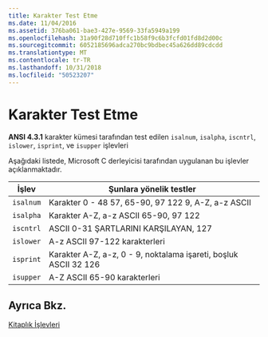 ```yaml
---
title: Karakter Test Etme
ms.date: 11/04/2016
ms.assetid: 376ba061-bae3-427e-9569-33fa5949a199
ms.openlocfilehash: 31a90f28d710ffc1b58f9c6b3fcfd01fd8d2d00c
ms.sourcegitcommit: 6052185696adca270bc9bdbec45a626dd89cdcdd
ms.translationtype: MT
ms.contentlocale: tr-TR
ms.lasthandoff: 10/31/2018
ms.locfileid: "50523207"
---
```

# <a name="character-testing"></a>Karakter Test Etme

**ANSI 4.3.1** karakter kümesi tarafından test edilen `isalnum`, `isalpha`, `iscntrl`, `islower`, `isprint`, ve `isupper` işlevleri

Aşağıdaki listede, Microsoft C derleyicisi tarafından uygulanan bu işlevler açıklanmaktadır.

|İşlev|Şunlara yönelik testler|
|--------------|---------------|
|`isalnum`|Karakter 0 - 48 57, 65-90, 97 122 9, A-Z, a-z ASCII|
|`isalpha`|Karakter A-Z, a-z ASCII 65-90, 97 122|
|`iscntrl`|ASCII 0-31 ŞARTLARINI KARŞILAYAN, 127|
|`islower`|A-z ASCII 97-122 karakterleri|
|`isprint`|Karakter A-Z, a-z, 0 - 9, noktalama işareti, boşluk ASCII 32 126|
|`isupper`|A-Z ASCII 65-90 karakterleri|

## <a name="see-also"></a>Ayrıca Bkz.

[Kitaplık İşlevleri](../c-language/library-functions.md)
